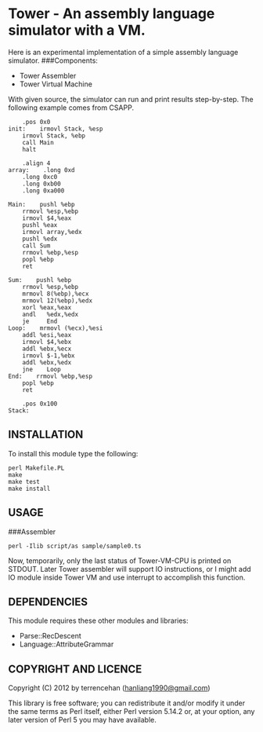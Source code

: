 Tower - An assembly language simulator with a VM.
=========================
Here is an experimental implementation of a simple assembly language simulator.
###Components:
* Tower Assembler 
* Tower Virtual Machine 

With given source, the simulator can run and print results step-by-step. The following example comes from CSAPP.

        .pos 0x0 
    init:    irmovl Stack, %esp  
        irmovl Stack, %ebp  
        call Main    
        halt    
    
        .align 4     
    array:    .long 0xd
        .long 0xc0
        .long 0xb00
        .long 0xa000    
    
    Main:    pushl %ebp 
        rrmovl %esp,%ebp
        irmovl $4,%eax    
        pushl %eax    
        irmovl array,%edx
        pushl %edx  
        call Sum
        rrmovl %ebp,%esp
        popl %ebp
        ret 
    
    Sum:    pushl %ebp
        rrmovl %esp,%ebp
        mrmovl 8(%ebp),%ecx 
        mrmovl 12(%ebp),%edx    
        xorl %eax,%eax    
        andl   %edx,%edx
        je     End
    Loop:    mrmovl (%ecx),%esi
        addl %esi,%eax 
        irmovl $4,%ebx
        addl %ebx,%ecx 
        irmovl $-1,%ebx    
        addl %ebx,%edx   
        jne    Loop             
    End:    rrmovl %ebp,%esp
        popl %ebp
        ret
    
        .pos 0x100        
    Stack:     



INSTALLATION
------------------------

To install this module type the following:

    perl Makefile.PL
    make
    make test
    make install

USAGE
------------------------
###Assembler

    perl -Ilib script/as sample/sample0.ts

Now, temporarily, only the last status of Tower-VM-CPU is printed on STDOUT. Later Tower assembler will support IO instructions, or I might add IO module inside Tower VM and use interrupt to accomplish this function.


DEPENDENCIES
------------------------

This module requires these other modules and libraries:

* Parse::RecDescent
* Language::AttributeGrammar



COPYRIGHT AND LICENCE
------------------------


Copyright (C) 2012 by terrencehan (hanliang1990@gmail.com)

This library is free software; you can redistribute it and/or modify
it under the same terms as Perl itself, either Perl version 5.14.2 or,
at your option, any later version of Perl 5 you may have available.


